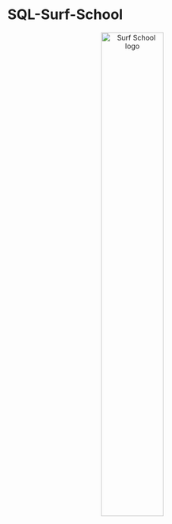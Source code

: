 # SQL-Surf-School

<p align="center">
  <img src="https://www.google.com/searchq=surf+school+ai+image&sca_esv=c4a90a45ab46d06a&udm=2&biw=1440&bih=779&sxsrf=ADLYWIJVhd_y2ms5ohSBUf9OHRIZRB4hvA%3A1720372544080&ei=QM2KZre7BIyXxc8PiNGnUA&ved=0ahUKEwi32_uSt5WHAxWMS_EDHYjoCQoQ4dUDCBA&uact=5&oq=surf+school+ai+image&gs_lp=Egxnd3Mtd2l6LXNlcnAiFHN1cmYgc2Nob29sIGFpIGltYWdlSMkbUPIJWI0ZcAJ4AJABAJgBZ6ABhgaqAQM3LjG4AQPIAQD4AQGYAgKgAs8BwgIHEAAYgAQYE8ICBhAAGAgYHpgDAIgGAZIHAzEuMaAH5QM&sclient=gws-wiz-serp#vhid=eh2yOQtlrCNuYM&vssid=mosaic)" width="50%" alt="Surf School logo">
